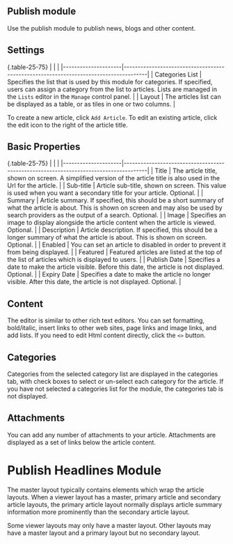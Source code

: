 ## Publish module
Use the publish module to publish news, blogs and other content.

## Settings

{.table-25-75}
|                     |                                                                                      |
|---------------------|--------------------------------------------------------------------------------------|
| Categories List     | Specifies the list that is used by this module for categories.  If specified, users can assign a category from the list to articles. Lists are managed in the `Lists` editor in the `Manage` control panel.  |
| Layout              | The articles list can be displayed as a table, or as tiles in one or two columns.  |

To create a new article, click `Add Article`.  To edit an existing article, click the edit icon to the right of the article title.  

## Basic Properties

{.table-25-75}
|                     |                                                                                      |
|---------------------|--------------------------------------------------------------------------------------|
| Title               | The article title, shown on screen.  A simplified version of the article title is also used in the Url for the article.  |
| Sub-title           | Article sub-title, shown on screen.  This value is used when you want a secondary title for your article.  Optional.  |
| Summary             | Article summary.  If specified, this should be a short summary of what the article is about.  This is shown on screen and may also be used by search providers as the output of a search.  Optional. |
| Image               | Specifies an image to display alongside the article content when the article is viewed.  Optional.  |
| Description         | Article description.  If specified, this should be a longer summary of what the article is about.  This is shown on screen.  Optional.  |
| Enabled             | You can set an article to disabled in order to prevent it from being displayed.  |
| Featured            | Featured articles are listed at the top of the list of articles which is displayed to users.  |
| Publish Date        | Specifies a date to make the article visible.  Before this date, the article is not displayed.  Optional.  |
| Expiry Date         | Specifies a date to make the article no longer visible.  After this date, the article is not displayed.  Optional.  |

## Content
The editor is similar to other rich text editors.  You can set formatting, bold/italic, insert links to other web sites, page links and image 
links, and add lists.  If you need to edit Html content directly, click the `<>` button.

## Categories
Categories from the selected category list are displayed in the categories tab, with check boxes to select or un-select each category for the article.  If you have
not selected a categories list for the module, the categories tab is not displayed. 

## Attachments
You can add any number of attachments to your article.  Attachments are displayed as a set of links below the article content.

# Publish Headlines Module

The master layout typically contains elements which wrap the article layouts.  When a viewer layout has a master, primary article and secondary article layouts, the 
primary article layout normally displays article summary information more prominently than the secondary article layout.
			
Some viewer layouts may only have a master layout. Other layouts may have a master layout and a primary layout but no secondary layout.

